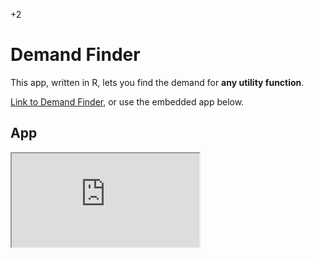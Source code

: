 +2

# Demand Finder

This app, written in R, lets you find the demand for **any utility function**.  

[Link to Demand Finder](https://g-econ.shinyapps.io/demand), or use the embedded app below.  

## App

<iframe src="https://g-econ.shinyapps.io/demand" width: 500px; height: 1000px;">
